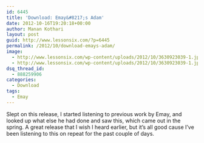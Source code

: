 ```yaml
---
id: 6445
title: 'Download: Emay&#8217;s Adam'
date: 2012-10-16T19:20:18+00:00
author: Manan Kothari
layout: post
guid: http://www.lessonsix.com/?p=6445
permalink: /2012/10/download-emays-adam/
image:
  - http://www.lessonsix.com/wp-content/uploads/2012/10/3630923039-1.jpg
  - http://www.lessonsix.com/wp-content/uploads/2012/10/3630923039-1.jpg
dsq_thread_id:
  - 888259906
categories:
  - Download
tags:
  - Emay
---
```

Slept on this release, I started listening to previous work by Emay, and looked up what else he had done and saw this, which came out in the spring. A great release that I wish I heard earlier, but it&#8217;s all good cause I&#8217;ve been listening to this on repeat for the past couple of days.